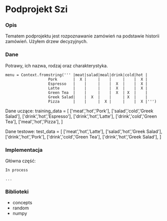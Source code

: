 # Podprojekt Szi

### Opis

Tematem podprojektu jest rozpoznawanie zamówień na podstawie historii zamówień.
Użyłem drzew decyzyjnych.

### Dane

Potrawy, ich nazwa, rodzaj oraz charakterystyka.



    menu = Context.fromstring(''' |meat|salad|meal|drink|cold|hot |
                       Pork       |  X |     |    |     |    |  X |
                       Espresso   |    |     |    |  X  |    |  X |
                       Latte      |    |     |    |  X  |    |  X |
                       Green Tea  |    |     |    |  X  | X  |    |
                       Greek Salad|    |  X  |    |     | X  |    |
                       Pizza      |    |     |  X |     |    |  X |''')




Dane uczące:
    training_data = [
        ['meat','hot','Pork'],
        ['salad','cold','Greek Salad'],
        ['drink','hot','Espresso'],
        ['drink','hot','Latte'],
        ['drink','cold','Green Tea'],
        ['meal','hot','Pizza'],
    ]



Dane testowe: 
    test_data = [
        ['meat','hot','Latte'],
        ['salad','hot','Greek Salad'],
        ['drink','hot','Pork'],
        ['drink','cold','Green Tea'],
        ['drink','hot','Greek Salad'],
    ]




### Implementacja

Główna część:

    In process

    ...
    

 
### Biblioteki

* concepts
* random
* numpy

